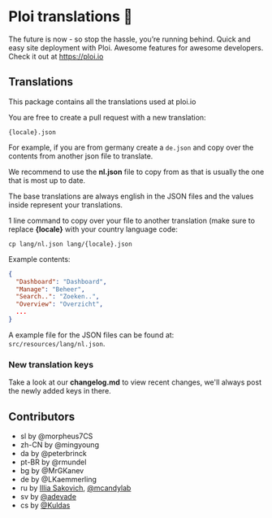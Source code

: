 # Ploi translations 🚀

The future is now - so stop the hassle, you’re running behind. Quick and easy site deployment with Ploi. Awesome features for awesome developers. Check it out at https://ploi.io

## Translations

This package contains all the translations used at ploi.io

You are free to create a pull request with a new translation:

`{locale}.json`

For example, if you are from germany create a `de.json` and copy over the contents from another json file to translate.

We recommend to use the **nl.json** file to copy from as that is usually the one that is most up to date.

The base translations are always english in the JSON files and the values inside represent your translations.

1 line command to copy over your file to another translation (make sure to replace **{locale}** with your country language code:

`cp lang/nl.json lang/{locale}.json`

Example contents:
```json
{
  "Dashboard": "Dashboard",
  "Manage": "Beheer",
  "Search..": "Zoeken..",
  "Overview": "Overzicht",
  ...
}
```

A example file for the JSON files can be found at: `src/resources/lang/nl.json`.

### New translation keys

Take a look at our **changelog.md** to view recent changes, we'll always post the newly added keys in there.

## Contributors
- sl by @morpheus7CS
- zh-CN by @mingyoung
- da by @peterbrinck
- pt-BR by @rmundel
- bg by @MrGKanev
- de by @LKaemmerling
- ru by [Illia Sakovich](https://github.com/hivokas), [@mcandylab](https://github.com/mcandylab)
- sv by [@adevade](https://github.com/adevade)
- cs by [@Kuldas](https://github.com/kuldas)
